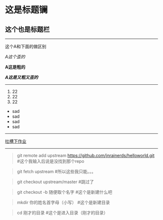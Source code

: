 ﻿这是标题镧
==========
这个也是标题栏
----------
***********************************

这个A和下面的做区别

_A这个歪的_

__A这是粗的__

___A这是又粗又歪的___

************************************

1. 22
2. 22
3. 22

* sad
* sad
* sad
* sad

*****************


[吐槽下作业](http://jnrain.com/wForum/disparticle.php?boardName=JNRainLeague&ID=241&pos=1)

*****************************

>git remote add upstream https://github.com/jnrainerds/helloworld.git  #这个我输入后说是没找到那个repo

>git fetch upstream #所以这些我只能。。。

>git checkout upstream/master #跳过了

>git checkout -b 随便取个名字 #这个是新建什么吧

>mkdir 你的姓名首字母（小写） #这个是新建目录

>cd 刚才的目录 #这个是进入目录（刚才的目录）





